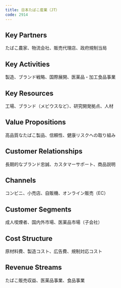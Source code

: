 ```yaml
---
title: 日本たばこ産業（JT）
code: 2914
---
```


## Key Partners
たばこ農家、物流会社、販売代理店、政府規制当局

## Key Activities
製造、ブランド戦略、国際展開、医薬品・加工食品事業

## Key Resources
工場、ブランド（メビウスなど）、研究開発拠点、人材

## Value Propositions
高品質なたばこ製品、信頼性、健康リスクへの取り組み

## Customer Relationships
長期的なブランド忠誠、カスタマーサポート、商品説明

## Channels
コンビニ、小売店、自販機、オンライン販売（EC）

## Customer Segments
成人喫煙者、国内外市場、医薬品市場（子会社）

## Cost Structure
原材料費、製造コスト、広告費、規制対応コスト

## Revenue Streams
たばこ販売収益、医薬品事業、食品事業

